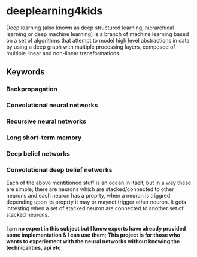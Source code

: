 # deeplearning4kids
Deep learning (also known as deep structured learning, hierarchical learning or deep machine learning) is a branch of machine learning based on a set of algorithms that attempt to model high level abstractions in data by using a deep graph with multiple processing layers, composed of multiple linear and non-linear transformations.

## Keywords
### Backpropagation
### Convolutional neural networks
### Recursive neural networks
### Long short-term memory
### Deep belief networks
### Convolutional deep belief networks

Each of the above mentitioned stuff is an ocean in itself, but in a way these are simple; there are neurons which are stacked/connected to other neurons and each neuron has a proprty, when a neuron is triggred depending upon its proprty it may or maynot trigger other neuron. It gets intresting when a set of stacked neuron are connected to another set of stacked neurons.

#### I am no expert in this subject but I know experts have already provided some implementation & I can use them; This project is for those who wants to experiement with the neural networks without knowing the technicalities, api etc 
